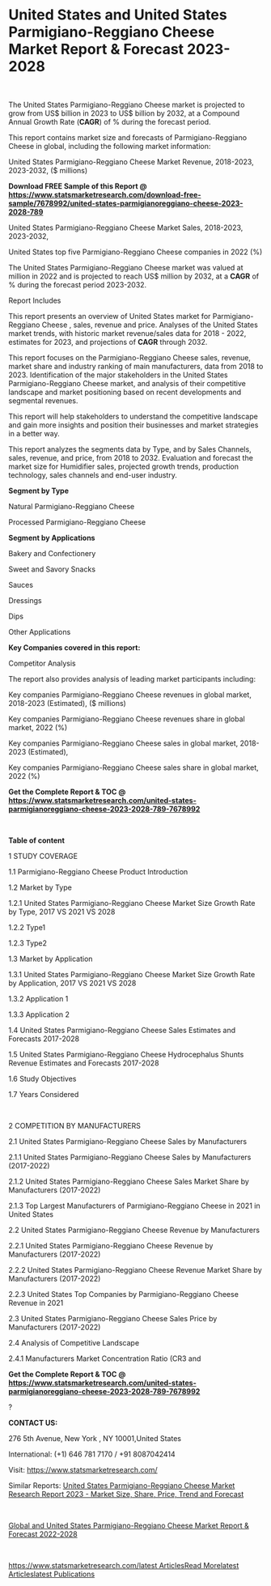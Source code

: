 <h1>United States and United States Parmigiano-Reggiano Cheese Market Report & Forecast 2023-2028</h1><br/><p>The United States Parmigiano-Reggiano Cheese market is projected to grow from US$ billion in 2023 to US$ billion by 2032, at a Compound Annual Growth Rate (<strong>CAGR</strong>) of % during the forecast period.</p>
 
 
 
 <p>This report contains market size and forecasts of Parmigiano-Reggiano Cheese in global, including the following market information:</p>
 
 
 
 <p>United States Parmigiano-Reggiano Cheese Market Revenue, 2018-2023, 2023-2032, ($ millions)</p>
 
 
 
 <p><strong>Download FREE Sample of this Report @ <a href="https://www.statsmarketresearch.com/download-free-sample/7678992/united-states-parmigianoreggiano-cheese-2023-2028-789">https://www.statsmarketresearch.com/download-free-sample/7678992/united-states-parmigianoreggiano-cheese-2023-2028-789</a></strong></p>
 
 
 
 <p>United States Parmigiano-Reggiano Cheese Market Sales, 2018-2023, 2023-2032,</p>
 
 
 
 <p>United States top five Parmigiano-Reggiano Cheese companies in 2022 (%)</p>
 
 
 
 <p>The United States Parmigiano-Reggiano Cheese market was valued at million in 2022 and is projected to reach US$ million by 2032, at a <strong>CAGR</strong> of % during the forecast period 2023-2032.</p>
 
 
 
 <p>Report Includes</p>
 
 
 
 <p>This report presents an overview of United States market for Parmigiano-Reggiano Cheese , sales, revenue and price. Analyses of the United States market trends, with historic market revenue/sales data for 2018 - 2022, estimates for 2023, and projections of <strong>CAGR</strong> through 2032.</p>
 
 
 
 <p>This report focuses on the Parmigiano-Reggiano Cheese sales, revenue, market share and industry ranking of main manufacturers, data from 2018 to 2023. Identification of the major stakeholders in the United States Parmigiano-Reggiano Cheese market, and analysis of their competitive landscape and market positioning based on recent developments and segmental revenues.</p>
 
 
 
 <p>This report will help stakeholders to understand the competitive landscape and gain more insights and position their businesses and market strategies in a better way.</p>
 
 
 
 <p>This report analyzes the segments data by Type, and by Sales Channels, sales, revenue, and price, from 2018 to 2032. Evaluation and forecast the market size for Humidifier sales, projected growth trends, production technology, sales channels and end-user industry.</p>
 
 
 
 <p><strong>Segment by Type</strong></p>
 
 
 
 <p>Natural Parmigiano-Reggiano Cheese</p>
 
 
 
 <p>Processed Parmigiano-Reggiano Cheese</p>
 
 
 
 <p><strong>Segment <strong><strong>by Applications</strong></strong></strong></p>
 
 
 
 <p>Bakery and Confectionery</p>
 
 
 
 <p>Sweet and Savory Snacks</p>
 
 
 
 <p>Sauces</p>
 
 
 
 <p>Dressings</p>
 
 
 
 <p>Dips</p>
 
 
 
 <p>Other Applications</p>
 
 
 
 <p><strong>Key Companies covered in this report:</strong></p>
 
 
 
 <p>Competitor Analysis</p>
 
 
 
 <p>The report also provides analysis of leading market participants including:</p>
 
 
 
 <p>Key companies Parmigiano-Reggiano Cheese revenues in global market, 2018-2023 (Estimated), ($ millions)</p>
 
 
 
 <p>Key companies Parmigiano-Reggiano Cheese revenues share in global market, 2022 (%)</p>
 
 
 
 <p>Key companies Parmigiano-Reggiano Cheese sales in global market, 2018-2023 (Estimated),</p>
 
 
 
 <p>Key companies Parmigiano-Reggiano Cheese sales share in global market, 2022 (%)</p>
 
 
 
 <div><b>Get the Complete Report & TOC @ <a href="https://www.statsmarketresearch.com/united-states-parmigianoreggiano-cheese-2023-2028-789-7678992">https://www.statsmarketresearch.com/united-states-parmigianoreggiano-cheese-2023-2028-789-7678992</a></b></div>
 
 
 
 <p><br />
 
 <b>Table of content</b></p>
 
 
 
 <p>1 STUDY COVERAGE<br />
 
 1.1 Parmigiano-Reggiano Cheese Product Introduction<br />
 
 1.2 Market by Type<br />
 
 1.2.1 United States Parmigiano-Reggiano Cheese Market Size Growth Rate by Type, 2017 VS 2021 VS 2028<br />
 
 1.2.2 Type1<br />
 
 1.2.3 Type2<br />
 
 1.3 Market by Application<br />
 
 1.3.1 United States Parmigiano-Reggiano Cheese Market Size Growth Rate by Application, 2017 VS 2021 VS 2028<br />
 
 1.3.2 Application 1<br />
 
 1.3.3 Application 2<br />
 
 1.4 United States Parmigiano-Reggiano Cheese Sales Estimates and Forecasts 2017-2028<br />
 
 1.5 United States Parmigiano-Reggiano Cheese Hydrocephalus Shunts Revenue Estimates and Forecasts 2017-2028<br />
 
 1.6 Study Objectives<br />
 
 1.7 Years Considered<br />
 
 <br />
 
 2 COMPETITION BY MANUFACTURERS<br />
 
 2.1 United States Parmigiano-Reggiano Cheese Sales by Manufacturers<br />
 
 2.1.1 United States Parmigiano-Reggiano Cheese Sales by Manufacturers (2017-2022)<br />
 
 2.1.2 United States Parmigiano-Reggiano Cheese Sales Market Share by Manufacturers (2017-2022)<br />
 
 2.1.3 Top Largest Manufacturers of Parmigiano-Reggiano Cheese in 2021 in United States<br />
 
 2.2 United States Parmigiano-Reggiano Cheese Revenue by Manufacturers<br />
 
 2.2.1 United States Parmigiano-Reggiano Cheese Revenue by Manufacturers (2017-2022)<br />
 
 2.2.2 United States Parmigiano-Reggiano Cheese Revenue Market Share by Manufacturers (2017-2022)<br />
 
 2.2.3 United States Top Companies by Parmigiano-Reggiano Cheese Revenue in 2021<br />
 
 2.3 United States Parmigiano-Reggiano Cheese Sales Price by Manufacturers (2017-2022)<br />
 
 2.4 Analysis of Competitive Landscape<br />
 
 2.4.1 Manufacturers Market Concentration Ratio (CR3 and</p>
 
 
 
 <div><b>Get the Complete Report & TOC @ <a href="https://www.statsmarketresearch.com/united-states-parmigianoreggiano-cheese-2023-2028-789-7678992">https://www.statsmarketresearch.com/united-states-parmigianoreggiano-cheese-2023-2028-789-7678992</a></b></div>
 
 
 
 <p>? </p>
 
 
 
 <p><b>CONTACT US:</b><br />
 
 276 5th Avenue, New York , NY 10001,United States<br />
 
 International: (+1) 646 781 7170 / +91 8087042414<br />
 
 Visit: <a href="https://www.statsmarketresearch.com/">https://www.statsmarketresearch.com/</a><br />
 
 Similar Reports: <a href="https://www.statsmarketresearch.com/united-states-parmigianoreggiano-cheese-2023-2028-789-7678992">United States Parmigiano-Reggiano Cheese Market Research Report 2023 - Market Size, Share, Price, Trend and Forecast</a><br />
 
 <br />
 
 <a href="https://www.statsmarketresearch.com/united-states-parmigianoreggiano-cheese-2023-2028-789-7678992">Global and United States Parmigiano-Reggiano Cheese Market Report & Forecast 2022-2028</a><br />
 
 <br />
 
 <a href="https://gyeongbokgung.com">https://www.statsmarketresearch.com/</a><a href="https://hallyeomaritime.com">latest Articles</a><a href="https://jingwansa.com">Read More</a><a href="https://nguoiviet.jp/">latest Articles</a><a href="https://www.intelmarketresearch.com/">latest Publications</a></p>